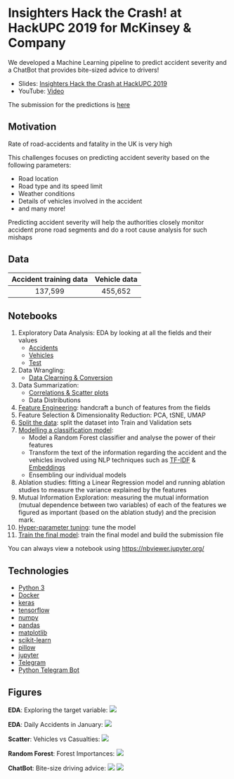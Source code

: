 # Insighters Hack the Crash! at HackUPC 2019 for McKinsey & Company

We developed a Machine Learning pipeline to predict accident severity and a ChatBot that provides bite-sized advice to drivers!

* Slides: [Insighters Hack the Crash at HackUPC 2019](https://docs.google.com/presentation/d/1sK5sU6ylB1pbYWWhIcHx5wlWGj2-LtTnmiU1Fhd6T_Y/edit?usp=sharing)
* YouTube: [Video](https://www.youtube.com/watch?v=fVg1szW6j-s)

The submission for the predictions is [here](submission.csv)

## Motivation

Rate of road-accidents and fatality in the UK is very high

This challenges focuses on predicting accident severity based on the following parameters:
* Road location
* Road type and its speed limit
* Weather conditions
* Details of vehicles involved in the accident
* and many more!

Predicting accident severity will help the authorities closely monitor accident prone road segments and do a root cause analysis for such mishaps

## Data

| Accident training data | Vehicle data |
| :-------------: | :-------------:|
| 137,599 | 455,652 |

## Notebooks

1. Exploratory Data Analysis: EDA by looking at all the fields and their values
   * [Accidents](src/notebooks/1.%20Exploring%20Accidents.ipynb)
   * [Vehicles](src/notebooks/1.%20Exploring%20Accidents.ipynb)
   * [Test](src/notebooks/1.%20Exploring%20Accidents.ipynb)
2. Data Wrangling:
   * [Data Clearning & Conversion](src/notebooks/2.%20Convert%20vehicles%20data%20to%20text%20III.ipynb) 
3. Data Summarization:
   * [Correlations & Scatter plots](src/notebooks/3.%20Correlations%20%26%20Scatter%20plots.ipynb)
   * Data Distributions
4. [Feature Engineering](src/notebooks/4.%20Features%20II.ipynb): handcraft a bunch of features from the fields
5. Feature Selection & Dimensionality Reduction: PCA, tSNE, UMAP
6. [Split the data](src/notebooks/5.%20Split%20Train%20and%20Val%20sets.ipynb): split the dataset into Train and Validation sets
7. [Modelling a classification model](src/notebooks/6.%20Modelling.ipynb):
   * Model a Random Forest classifier and analyse the power of their features
   * Transform the text of the information regarding the accident and the vehicles involved using NLP techniques such as [TF-IDF](src/notebooks/6.%20Modelling%20with%20TF-IDF.ipynb) & [Embeddings](src/notebooks/6.%20Modelling%20with%20Embeddings.ipynb)
   * Ensembling our individual models
8. Ablation studies: fitting a Linear Regression model and running ablation studies to measure the variance explained by the features
9. Mutual Information Exploration: measuring the mutual information (mutual dependence between two variables) of each of the features we figured as important (based on the ablation study) and the precision mark.
10. [Hyper-parameter tuning](src/notebooks/10.%20Hyper-parameter%20Tuning.ipynb): tune the model
11. [Train the final model](src/notebooks/11.%20Test%20final%20model.ipynb): train the final model and build the submission file

You can always view a notebook using https://nbviewer.jupyter.org/

## Technologies

* [Python 3](https://www.python.org/)
* [Docker](https://www.docker.com/)
* [keras](https://keras.io)
* [tensorflow](https://www.tensorflow.org/)
* [numpy](http://www.numpy.org)
* [pandas](https://pandas.pydata.org/)
* [matplotlib](https://matplotlib.org/)
* [scikit-learn](https://scikit-learn.org/)
* [pillow](https://pillow.readthedocs.io/)
* [jupyter](https://jupyter.org/)
* [Telegram](https://telegram.org/)
* [Python Telegram Bot](https://github.com/python-telegram-bot/python-telegram-bot)

## Figures

**EDA**: Exploring the target variable:
![](figures/EDA_target.png)

**EDA**: Daily Accidents in January:
![](figures/EDA_January_daily.png)

**Scatter**: Vehicles vs Casualties:
![](figures/Scatter_number_of_vehicles_vs_number_of_casualties.png)

**Random Forest**: Forest Importances:
![](figures/modelling_Random_Forest_Top_10_Feature_Importances.png)

**ChatBot**: Bite-size driving advice:
![](figures/bot1.jpeg)
![](figures/bot2.jpeg)
